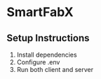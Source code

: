 # SmartFabX

## Setup Instructions

1. Install dependencies
2. Configure .env
3. Run both client and server